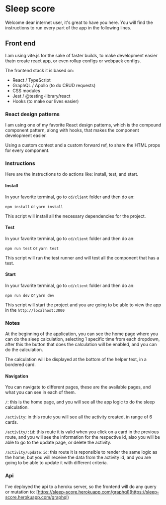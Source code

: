 # Sleep score

Welcome dear internet user, it's great to have you here. You will find the instructions to run every part of the app in the following lines.

## Front end

I am using vite.js for the sake of faster builds, to make development easier thatn create react app, or even rollup configs or webpack configs.

The frontend stack it is based on:

- React / TypeScript
- GraphQL / Apollo (to do CRUD requests)
- CSS modules
- Jest / @testing-library/react
- Hooks (to make our lives easier)

### React design patterns

I am using one of my favorite React design patterns, which is the compound component pattern, along with hooks, that makes the component development easier.

Using a custom context and a custom forward ref, to share the HTML props for every component.

### Instructions

Here are the instructions to do actions like: install, test, and start.

#### Install

In your favorite terminal, go to `cd/client` folder and then do an:

`npm install` or `yarn install`

This script will install all the necessary dependencies for the project.

#### Test

In your favorite terminal, go to `cd/client` folder and then do an:

`npm run test` or `yarn test`

This script will run the test runner and will test all the component that has a test.

#### Start

In your favorite terminal, go to `cd/client` folder and then do an:

`npm run dev` or `yarn dev`

This script will start the project and you are going to be able to view the app in the `http://localhost:3000`

### Notes

At the beginning of the application, you can see the home page where you can do the sleep calculation, selecting 1 specific time from each dropdown, after this the button that does the calculation will be enabled, and you can do the calculation.

The calculation will be displayed at the bottom of the helper text, in a bordered card.

#### Navigation

You can navigate to different pages, these are the available pages, and what you can see in each of them.

`/`: this is the home page, and you will see all the app logic to do the sleep calculation.

`/activity`: in this route you will see all the activity created, in range of 6 cards.

`/activity/:id`: this route it is valid when you click on a card in the previous route, and you will see the information for the respective id, also you will be able to go to the update page, or delete the activity.

`/activity/update:id`: this route it is reponsible to render the same logic as the home, but you will receive the data from the activity id, and you are going to be able to update it with different criteria.

### Api

I've deployed the api to a heroku server, so the frontend will do any query or mutation to: [https://sleep-score.herokuapp.com/graphql](https://sleep-score.herokuapp.com/graphql)
